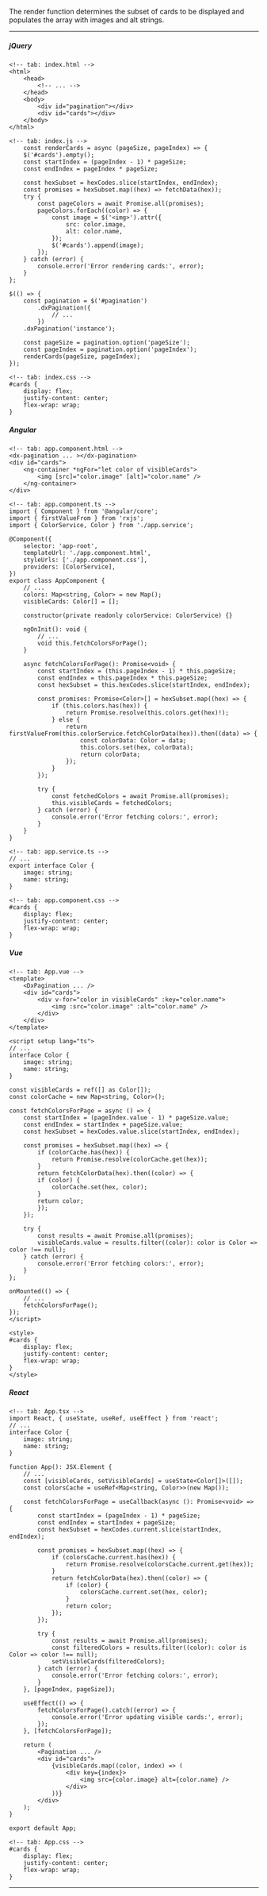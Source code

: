 The render function determines the subset of cards to be displayed and populates the array with images and alt strings.

---
##### jQuery

    <!-- tab: index.html -->
    <html>
        <head>
            <!-- ... -->
        </head>
        <body>
            <div id="pagination"></div>
            <div id="cards"></div>
        </body>
    </html>

    <!-- tab: index.js -->
        const renderCards = async (pageSize, pageIndex) => {
        $('#cards').empty();
        const startIndex = (pageIndex - 1) * pageSize;
        const endIndex = pageIndex * pageSize;

        const hexSubset = hexCodes.slice(startIndex, endIndex);
        const promises = hexSubset.map((hex) => fetchData(hex));
        try {
            const pageColors = await Promise.all(promises);
            pageColors.forEach((color) => {
                const image = $('<img>').attr({
                    src: color.image,
                    alt: color.name,
                });
                $('#cards').append(image);
            });
        } catch (error) {
            console.error('Error rendering cards:', error);
        }
    };

    $(() => {
        const pagination = $('#pagination')
            .dxPagination({
                // ...
            })
        .dxPagination('instance');

        const pageSize = pagination.option('pageSize');
        const pageIndex = pagination.option('pageIndex');
        renderCards(pageSize, pageIndex);
    });

    <!-- tab: index.css -->
    #cards {
        display: flex;
        justify-content: center;
        flex-wrap: wrap;
    }

##### Angular

    <!-- tab: app.component.html -->
    <dx-pagination ... ></dx-pagination>
    <div id="cards">
        <ng-container *ngFor="let color of visibleCards">
            <img [src]="color.image" [alt]="color.name" />
        </ng-container>
    </div>

    <!-- tab: app.component.ts -->
    import { Component } from '@angular/core';
    import { firstValueFrom } from 'rxjs';
    import { ColorService, Color } from './app.service';

    @Component({
        selector: 'app-root',
        templateUrl: './app.component.html',
        styleUrls: ['./app.component.css'],
        providers: [ColorService],
    })
    export class AppComponent {
        // ...
        colors: Map<string, Color> = new Map();
        visibleCards: Color[] = [];

        constructor(private readonly colorService: ColorService) {}

        ngOnInit(): void {
            // ...
            void this.fetchColorsForPage();
        }

        async fetchColorsForPage(): Promise<void> {
            const startIndex = (this.pageIndex - 1) * this.pageSize;
            const endIndex = this.pageIndex * this.pageSize;
            const hexSubset = this.hexCodes.slice(startIndex, endIndex);

            const promises: Promise<Color>[] = hexSubset.map((hex) => {
                if (this.colors.has(hex)) {
                    return Promise.resolve(this.colors.get(hex)!);
                } else {
                    return firstValueFrom(this.colorService.fetchColorData(hex)).then((data) => {
                        const colorData: Color = data;
                        this.colors.set(hex, colorData);
                        return colorData;
                    });
                }
            });

            try {
                const fetchedColors = await Promise.all(promises);
                this.visibleCards = fetchedColors;
            } catch (error) {
                console.error('Error fetching colors:', error);
            }
        }
    }

    <!-- tab: app.service.ts -->
    // ...
    export interface Color {
        image: string;
        name: string;
    }

    <!-- tab: app.component.css -->
    #cards {
        display: flex;
        justify-content: center;
        flex-wrap: wrap;
    }

##### Vue

    <!-- tab: App.vue -->
    <template>
        <DxPagination ... />
        <div id="cards">
            <div v-for="color in visibleCards" :key="color.name">
                <img :src="color.image" :alt="color.name" />
            </div>
        </div>
    </template>

    <script setup lang="ts">
    // ...
    interface Color {
        image: string;
        name: string;
    }

    const visibleCards = ref([] as Color[]);
    const colorCache = new Map<string, Color>();

    const fetchColorsForPage = async () => {
        const startIndex = (pageIndex.value - 1) * pageSize.value;
        const endIndex = startIndex + pageSize.value;
        const hexSubset = hexCodes.value.slice(startIndex, endIndex);

        const promises = hexSubset.map((hex) => {
            if (colorCache.has(hex)) {
                return Promise.resolve(colorCache.get(hex));
            }
            return fetchColorData(hex).then((color) => {
            if (color) {
                colorCache.set(hex, color);
            }
            return color;
            });
        });

        try {
            const results = await Promise.all(promises);
            visibleCards.value = results.filter((color): color is Color => color !== null);
        } catch (error) {
            console.error('Error fetching colors:', error);
        }
    };

    onMounted(() => {
        // ...
        fetchColorsForPage();
    });
    </script>

    <style>
    #cards {
        display: flex;
        justify-content: center;
        flex-wrap: wrap;
    }
    </style>

##### React

    <!-- tab: App.tsx -->
    import React, { useState, useRef, useEffect } from 'react';
    // ...
    interface Color {
        image: string;
        name: string;
    }

    function App(): JSX.Element {
        // ...
        const [visibleCards, setVisibleCards] = useState<Color[]>([]);
        const colorsCache = useRef<Map<string, Color>>(new Map());

        const fetchColorsForPage = useCallback(async (): Promise<void> => {
            const startIndex = (pageIndex - 1) * pageSize;
            const endIndex = startIndex + pageSize;
            const hexSubset = hexCodes.current.slice(startIndex, endIndex);

            const promises = hexSubset.map((hex) => {
                if (colorsCache.current.has(hex)) {
                    return Promise.resolve(colorsCache.current.get(hex));
                }
                return fetchColorData(hex).then((color) => {
                    if (color) {
                        colorsCache.current.set(hex, color);
                    }
                    return color;
                });
            });

            try {
                const results = await Promise.all(promises);
                const filteredColors = results.filter((color): color is Color => color !== null);
                setVisibleCards(filteredColors);
            } catch (error) {
                console.error('Error fetching colors:', error);
            }
        }, [pageIndex, pageSize]);

        useEffect(() => {
            fetchColorsForPage().catch((error) => {
                console.error('Error updating visible cards:', error);
            });
        }, [fetchColorsForPage]);

        return (
            <Pagination ... />
            <div id="cards">
                {visibleCards.map((color, index) => (
                    <div key={index}>
                        <img src={color.image} alt={color.name} />
                    </div>
                ))}
            </div>
        );
    }

    export default App;

    <!-- tab: App.css -->
    #cards {
        display: flex;
        justify-content: center;
        flex-wrap: wrap;
    }

---